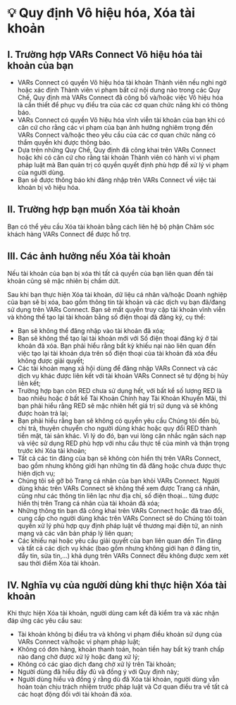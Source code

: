 # 💡 Quy định Vô hiệu hóa, Xóa tài khoản

## I. Trường hợp VARs Connect Vô hiệu hóa tài khoản của bạn

* VARs Connect có quyền Vô hiệu hóa tài khoản Thành viên nếu nghi ngờ hoặc xác định Thành viên vi phạm bất cứ nội dung nào trong các Quy Chế, Quy định mà VARs Connect đã công bố và/hoặc việc Vô hiệu hóa là cần thiết để phục vụ điều tra của các cơ quan chức năng khi có thông báo.
* VARs Connect có quyền Vô hiệu hóa vĩnh viễn tài khoản của bạn khi có căn cứ cho rằng các vi phạm của bạn ảnh hưởng nghiêm trọng đến VARs Connect và/hoặc theo yêu cầu của các cơ quan chức năng có thẩm quyền khi được thông báo.
* Dựa trên những Quy Chế, Quy định đã công khai trên VARs Connect hoặc khi có căn cứ cho rằng tài khoản Thành viên có hành vi vi phạm pháp luật mà Ban quản trị có quyền quyết định phù hợp để xử lý vi phạm của người dùng.
* Bạn sẽ được thông báo khi đăng nhập trên VARs Connect về việc tài khoản bị vô hiệu hóa.

## II. Trường hợp bạn muốn Xóa tài khoản

Bạn có thể yêu cầu Xóa tài khoản bằng cách liên hệ bộ phận Chăm sóc khách hàng VARs Connect để được hỗ trợ.

## III. Các ảnh hưởng nếu Xóa tài khoản

Nếu tài khoản của bạn bị xóa thì tất cả quyền của bạn liên quan đến tài khoản cũng sẽ mặc nhiên bị chấm dứt.

Sau khi bạn thực hiện Xóa tài khoản, dữ liệu cá nhân và/hoặc Doanh nghiệp của bạn sẽ bị xóa, bao gồm thông tin tài khoản và các dịch vụ bạn đã/đang sử dụng trên VARs Connect. Bạn sẽ mất quyền truy cập tài khoản vĩnh viễn và không thể tạo lại tài khoản bằng số điện thoại đã đăng ký, cụ thể:

* Bạn sẽ không thể đăng nhập vào tài khoản đã xóa;
* Bạn sẽ không thể tạo lại tài khoản mới với Số điện thoại đăng ký ở tài khoản đã xóa. Bạn phải hiểu rằng bất kỳ khiếu nại nào liên quan đến việc tạo lại tài khoản dựa trên số điện thoại của tài khoản đã xóa đều không được giải quyết;
* Các tài khoản mạng xã hội dùng để đăng nhập VARs Connect và các dịch vụ khác được liên kết với tài khoản VARs Connect sẽ tự động bị hủy liên kết;
* Trường hợp bạn còn RED chưa sử dụng hết, với bất kể số lượng RED là bao nhiêu hoặc ở bất kể Tài Khoản Chính hay Tài Khoản Khuyến Mãi, thì bạn phải hiểu rằng RED sẽ mặc nhiên hết giá trị sử dụng và sẽ không được hoàn trả lại;
* Bạn phải hiểu rằng bạn sẽ không có quyền yêu cầu Chúng tôi đền bù, chi trả, thuyên chuyển cho người dùng khác hoặc quy đổi RED thành tiền mặt, tài sản khác. Vì lý do đó, bạn vui lòng cân nhắc ngân sách nạp và việc sử dụng RED phù hợp với nhu cầu thực tế của mình và thận trọng trước khi Xóa tài khoản;
* Tất cả các tin đăng của bạn sẽ không còn hiển thị trên VARs Connect, bao gồm nhưng không giới hạn những tin đã đăng hoặc chưa được thực hiện dịch vụ;
* Chúng tôi sẽ gỡ bỏ Trang cá nhân của bạn khỏi VARs Connect. Người dùng khác trên VARs Connect sẽ không thể xem được Trang cá nhân, cũng như các thông tin liên lạc như địa chỉ, số điện thoại… từng được hiển thị trên Trang cá nhân của tài khoản đã xóa;
* Những thông tin bạn đã công khai trên VARs Connect hoặc đã trao đổi, cung cấp cho người dùng khác trên VARs Connect sẽ do Chúng tôi toàn quyền xử lý phù hợp quy định pháp luật về thương mại điện tử, an ninh mạng và các văn bản pháp lý liên quan;
* Các khiếu nại hoặc yêu cầu giải quyết của bạn liên quan đến Tin đăng và tất cả các dịch vụ khác (bao gồm nhưng không giới hạn ở đăng tin, đẩy tin, sửa tin,…) khả dụng trên VARs Connect đều không được xem xét sau thời điểm Xóa tài khoản.

## IV. Nghĩa vụ của người dùng khi thực hiện Xóa tài khoản

Khi thực hiện Xóa tài khoản, người dùng cam kết đã kiểm tra và xác nhận đáp ứng các yêu cầu sau:

* Tài khoản không bị điều tra và không vi phạm điều khoản sử dụng của VARs Connect và/hoặc vi phạm pháp luật;
* Không có đơn hàng, khoản thanh toán, hoàn tiền hay bất kỳ tranh chấp nào đang chờ được xử lý hoặc đang xử lý;
* Không có các giao dịch đang chờ xử lý trên Tài khoản;
* Người dùng đã hiểu đầy đủ và đồng ý với Quy định này;
* Người dùng hiểu và đồng ý rằng dù đã Xóa tài khoản, người dùng vẫn hoàn toàn chịu trách nhiệm trước pháp luật và Cơ quan điều tra về tất cả các hoạt động đối với tài khoản đã xóa.
